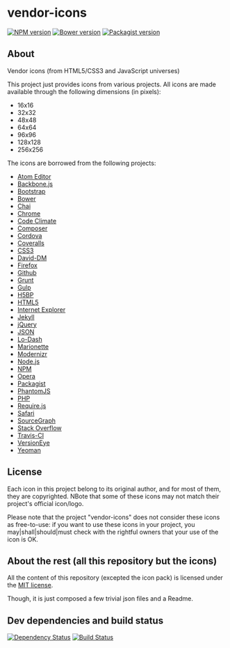vendor-icons
============


[![NPM version](https://img.shields.io/npm/v/vendor-icons.svg)](https://www.npmjs.org/package/vendor-icons)
[![Bower version](https://img.shields.io/bower/v/vendor-icons.svg)](http://bower.io/search/?q=vendor-icons)
[![Packagist version](https://img.shields.io/packagist/v/t1st3/vendor-icons.svg)](https://packagist.org/packages/t1st3/vendor-icons)


About
--------

Vendor icons (from HTML5/CSS3 and JavaScript universes)


This project just provides icons from various projects. All icons are made available through the following dimensions (in pixels):

* 16x16
* 32x32
* 48x48
* 64x64
* 96x96
* 128x128
* 256x256


The icons are borrowed from the following projects:

* [Atom Editor](https://atom.io/)
* [Backbone.js](http://backbonejs.org/)
* [Bootstrap](http://getbootstrap.com/)
* [Bower](http://bower.io/)
* [Chai](http://chaijs.com/)
* [Chrome](https://www.google.com/chrome/browser/desktop/index.html)
* [Code Climate](https://codeclimate.com/)
* [Composer](https://getcomposer.org/)
* [Cordova](http://cordova.apache.org/)
* [Coveralls](https://coveralls.io/)
* [CSS3](http://www.w3.org/Style/CSS/)
* [David-DM](https://david-dm.org/)
* [Firefox](https://www.mozilla.org/firefox/)
* [Github](https://github.com/)
* [Grunt](http://gruntjs.com/)
* [Gulp](http://gulpjs.com/)
* [H5BP](https://html5boilerplate.com/)
* [HTML5](http://www.w3.org/TR/html5/)
* [Internet Explorer](http://windows.microsoft.com/en-us/internet-explorer/download-ie)
* [Jekyll](http://jekyllrb.com/)
* [jQuery](http://jquery.com/)
* [JSON](http://json.org/)
* [Lo-Dash](http://lodash.com/)
* [Marionette](http://marionettejs.com/)
* [Modernizr](http://modernizr.com/)
* [Node.js](https://nodejs.org/)
* [NPM](https://www.npmjs.com/)
* [Opera](http://www.opera.com)
* [Packagist](https://packagist.org/)
* [PhantomJS](http://phantomjs.org/)
* [PHP](http://php.net/)
* [Require.js](http://requirejs.org/)
* [Safari](https://www.apple.com/safari/)
* [SourceGraph](https://sourcegraph.com/)
* [Stack Overflow](http://stackoverflow.com/)
* [Travis-CI](https://travis-ci.org/)
* [VersionEye](https://www.versioneye.com/)
* [Yeoman](http://yeoman.io/)





License
---------

Each icon in this project belong to its original author, and for most of them, they are copyrighted. NBote that some of these icons may not match their project's official icon/logo.

Please note that the project "vendor-icons" does not consider these icons as free-to-use: if you want to use these icons in your project, you may|shall|should|must check with the rightful owners that your use of the icon is OK.




About the rest (all this repository but the icons)
----------

All the content of this repository (excepted the icon pack) 
is licensed under the [MIT license](http://opensource.org/licenses/MIT).

Though, it is just composed a few trivial json files and a Readme.



Dev dependencies and build status
----------

[![Dependency Status](https://img.shields.io/david/dev/T1st3/vendor-icons.svg)](https://david-dm.org/t1st3/vendor-icons)
[![Build Status](https://img.shields.io/travis/T1st3/vendor-icons.svg)](https://travis-ci.org/T1st3/vendor-icons)



